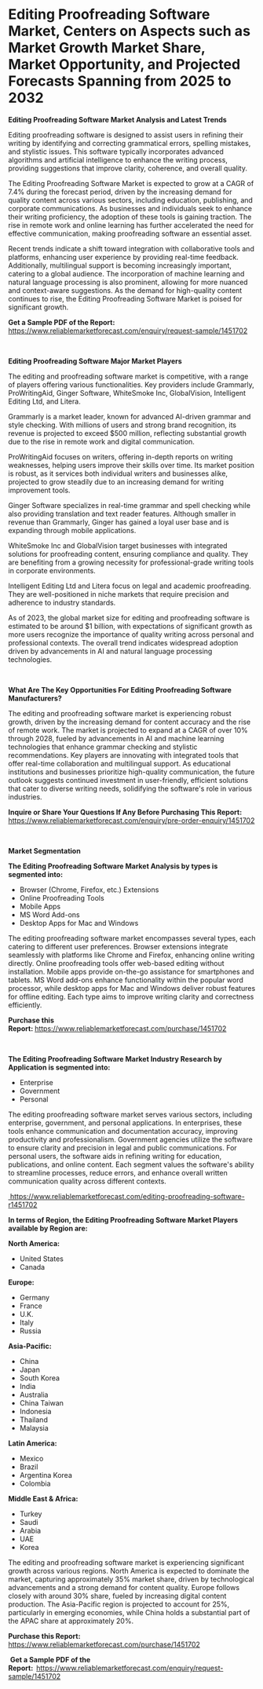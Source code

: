 <p><h1>Editing Proofreading Software Market, Centers on Aspects such as Market Growth Market Share, Market Opportunity, and Projected Forecasts Spanning from 2025 to 2032</h1></p><p><strong>Editing Proofreading Software Market Analysis and Latest Trends</strong></p>
<p><p>Editing proofreading software is designed to assist users in refining their writing by identifying and correcting grammatical errors, spelling mistakes, and stylistic issues. This software typically incorporates advanced algorithms and artificial intelligence to enhance the writing process, providing suggestions that improve clarity, coherence, and overall quality.</p><p>The Editing Proofreading Software Market is expected to grow at a CAGR of 7.4% during the forecast period, driven by the increasing demand for quality content across various sectors, including education, publishing, and corporate communications. As businesses and individuals seek to enhance their writing proficiency, the adoption of these tools is gaining traction. The rise in remote work and online learning has further accelerated the need for effective communication, making proofreading software an essential asset.</p><p>Recent trends indicate a shift toward integration with collaborative tools and platforms, enhancing user experience by providing real-time feedback. Additionally, multilingual support is becoming increasingly important, catering to a global audience. The incorporation of machine learning and natural language processing is also prominent, allowing for more nuanced and context-aware suggestions. As the demand for high-quality content continues to rise, the Editing Proofreading Software Market is poised for significant growth.</p></p>
<p><strong>Get a Sample PDF of the Report:&nbsp;</strong> <a href="https://www.reliablemarketforecast.com/enquiry/request-sample/1451702?utm_campaign=2528&utm_medium=2&utm_source=Github&utm_content=ia&utm_term=19042025&utm_id=editing-proofreading-software">https://www.reliablemarketforecast.com/enquiry/request-sample/1451702</a></p>
<p>&nbsp;</p>
<p><strong>Editing Proofreading Software Major Market Players</strong></p>
<p><p>The editing and proofreading software market is competitive, with a range of players offering various functionalities. Key providers include Grammarly, ProWritingAid, Ginger Software, WhiteSmoke Inc, GlobalVision, Intelligent Editing Ltd, and Litera. </p><p>Grammarly is a market leader, known for advanced AI-driven grammar and style checking. With millions of users and strong brand recognition, its revenue is projected to exceed $500 million, reflecting substantial growth due to the rise in remote work and digital communication.</p><p>ProWritingAid focuses on writers, offering in-depth reports on writing weaknesses, helping users improve their skills over time. Its market position is robust, as it services both individual writers and businesses alike, projected to grow steadily due to an increasing demand for writing improvement tools.</p><p>Ginger Software specializes in real-time grammar and spell checking while also providing translation and text reader features. Although smaller in revenue than Grammarly, Ginger has gained a loyal user base and is expanding through mobile applications.</p><p>WhiteSmoke Inc and GlobalVision target businesses with integrated solutions for proofreading content, ensuring compliance and quality. They are benefiting from a growing necessity for professional-grade writing tools in corporate environments.</p><p>Intelligent Editing Ltd and Litera focus on legal and academic proofreading. They are well-positioned in niche markets that require precision and adherence to industry standards.</p><p>As of 2023, the global market size for editing and proofreading software is estimated to be around $1 billion, with expectations of significant growth as more users recognize the importance of quality writing across personal and professional contexts. The overall trend indicates widespread adoption driven by advancements in AI and natural language processing technologies.</p></p>
<p>&nbsp;</p>
<p><strong>What Are The Key Opportunities For Editing Proofreading Software Manufacturers?</strong></p>
<p><p>The editing and proofreading software market is experiencing robust growth, driven by the increasing demand for content accuracy and the rise of remote work. The market is projected to expand at a CAGR of over 10% through 2028, fueled by advancements in AI and machine learning technologies that enhance grammar checking and stylistic recommendations. Key players are innovating with integrated tools that offer real-time collaboration and multilingual support. As educational institutions and businesses prioritize high-quality communication, the future outlook suggests continued investment in user-friendly, efficient solutions that cater to diverse writing needs, solidifying the software's role in various industries.</p></p>
<p><strong>Inquire or Share Your Questions If Any Before Purchasing This Report:</strong> <a href="https://www.reliablemarketforecast.com/enquiry/pre-order-enquiry/1451702?utm_campaign=2528&utm_medium=2&utm_source=Github&utm_content=ia&utm_term=19042025&utm_id=editing-proofreading-software">https://www.reliablemarketforecast.com/enquiry/pre-order-enquiry/1451702</a></p>
<p>&nbsp;</p>
<p><strong>Market Segmentation</strong></p>
<p><strong>The Editing Proofreading Software Market Analysis by types is segmented into:</strong></p>
<p><ul><li>Browser (Chrome, Firefox, etc.) Extensions</li><li>Online Proofreading Tools</li><li>Mobile Apps</li><li>MS Word Add-ons</li><li>Desktop Apps for Mac and Windows</li></ul></p>
<p><p>The editing proofreading software market encompasses several types, each catering to different user preferences. Browser extensions integrate seamlessly with platforms like Chrome and Firefox, enhancing online writing directly. Online proofreading tools offer web-based editing without installation. Mobile apps provide on-the-go assistance for smartphones and tablets. MS Word add-ons enhance functionality within the popular word processor, while desktop apps for Mac and Windows deliver robust features for offline editing. Each type aims to improve writing clarity and correctness efficiently.</p></p>
<p><strong>Purchase this Report:&nbsp;</strong><a href="https://www.reliablemarketforecast.com/purchase/1451702?utm_campaign=2528&utm_medium=2&utm_source=Github&utm_content=ia&utm_term=19042025&utm_id=editing-proofreading-software">https://www.reliablemarketforecast.com/purchase/1451702</a></p>
<p>&nbsp;</p>
<p><strong>The Editing Proofreading Software Market Industry Research by Application is segmented into:</strong></p>
<p><ul><li>Enterprise</li><li>Government</li><li>Personal</li></ul></p>
<p><p>The editing proofreading software market serves various sectors, including enterprise, government, and personal applications. In enterprises, these tools enhance communication and documentation accuracy, improving productivity and professionalism. Government agencies utilize the software to ensure clarity and precision in legal and public communications. For personal users, the software aids in refining writing for education, publications, and online content. Each segment values the software's ability to streamline processes, reduce errors, and enhance overall written communication quality across different contexts.</p></p>
<p><a href="https://www.reliablemarketforecast.com/editing-proofreading-software-r1451702?utm_campaign=2528&utm_medium=2&utm_source=Github&utm_content=ia&utm_term=19042025&utm_id=editing-proofreading-software">&nbsp;https://www.reliablemarketforecast.com/editing-proofreading-software-r1451702</a></p>
<p><strong>In terms of Region, the Editing Proofreading Software Market Players available by Region are:</strong></p>
<p>
    <p> <strong> North America: </strong>
        <ul>
            <li>United States</li>
            <li>Canada</li>
        </ul>
        </p> 
    <p> <strong> Europe: </strong>
        <ul>
            <li>Germany</li>
            <li>France</li>
            <li>U.K.</li>
            <li>Italy</li>
            <li>Russia</li>
        </ul>
        </p> 
    <p> <strong> Asia-Pacific: </strong>
        <ul>
            <li>China</li>
            <li>Japan</li>
            <li>South Korea</li>
            <li>India</li>
            <li>Australia</li>
            <li>China Taiwan</li>
            <li>Indonesia</li>
            <li>Thailand</li>
            <li>Malaysia</li>
        </ul>
        </p> 
    <p> <strong> Latin America: </strong>
        <ul>
            <li>Mexico</li>
            <li>Brazil</li>
            <li>Argentina Korea</li>
            <li>Colombia</li>
        </ul>
        </p> 
    <p> <strong> Middle East & Africa: </strong>
        <ul>
            <li>Turkey</li>
            <li>Saudi</li>
            <li>Arabia</li>
            <li>UAE</li>
            <li>Korea</li>
        </ul>
    </p>
    </p>
<p><p>The editing and proofreading software market is experiencing significant growth across various regions. North America is expected to dominate the market, capturing approximately 35% market share, driven by technological advancements and a strong demand for content quality. Europe follows closely with around 30% share, fueled by increasing digital content production. The Asia-Pacific region is projected to account for 25%, particularly in emerging economies, while China holds a substantial part of the APAC share at approximately 20%.</p></p>
<p><strong>Purchase this Report: </strong><a href="https://www.reliablemarketforecast.com/purchase/1451702?utm_campaign=2528&utm_medium=2&utm_source=Github&utm_content=ia&utm_term=19042025&utm_id=editing-proofreading-software">https://www.reliablemarketforecast.com/purchase/1451702</a></p>
<p>&nbsp;<strong>Get a Sample PDF of the Report:&nbsp;&nbsp;</strong><a href="https://www.reliablemarketforecast.com/enquiry/request-sample/1451702?utm_campaign=2528&utm_medium=2&utm_source=Github&utm_content=ia&utm_term=19042025&utm_id=editing-proofreading-software">https://www.reliablemarketforecast.com/enquiry/request-sample/1451702</a></p>
<p><strong></strong></p>
<p><p></p><p></p><p></p></p>